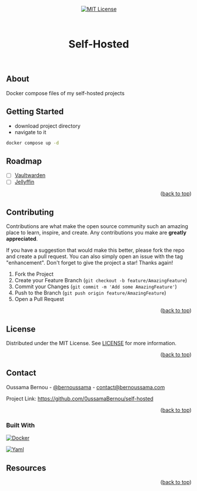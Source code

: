 <a id="readme-top"></a>

<div align="center">

[![MIT License][license-shield]][license-url]

</div>
<br />

<div align="center">
<h1 align="center">Self-Hosted</h1>
</div>
<br />

## About

Docker compose files of my self-hosted projects

## Getting Started

- download project directory
- navigate to it

```sh
docker compose up -d
```

<!-- ROADMAP -->

## Roadmap

- [ ] [Vaultwarden](https://github.com/dani-garcia/vaultwarden)
- [ ] [Jellyffin](https://jellyfin.org/)

<p align="right">(<a href="#readme-top">back to top</a>)</p>

<!-- CONTRIBUTING -->
## Contributing

Contributions are what make the open source community such an amazing place to learn, inspire, and create. Any contributions you make are **greatly appreciated**.

If you have a suggestion that would make this better, please fork the repo and create a pull request. You can also simply open an issue with the tag "enhancement".
Don't forget to give the project a star! Thanks again!

1. Fork the Project
2. Create your Feature Branch (`git checkout -b feature/AmazingFeature`)
3. Commit your Changes (`git commit -m 'Add some AmazingFeature'`)
4. Push to the Branch (`git push origin feature/AmazingFeature`)
5. Open a Pull Request

<p align="right">(<a href="#readme-top">back to top</a>)</p>

<!-- LICENSE -->
## License

Distributed under the MIT License. See [LICENSE](https://github.com/0ussamaBernou/self-hosted/blob/master/licence.txt) for more information.

<p align="right">(<a href="#readme-top">back to top</a>)</p>


<!-- CONTACT -->
## Contact

Oussama Bernou - [@bernoussama](https://x.com/bernoussama) - contact@bernoussama.com

Project Link: https://github.com/0ussamaBernou/self-hosted


<p align="right">(<a href="#readme-top">back to top</a>)</p>


### Built With

 [![Docker][docker-shield]][docker-url]

 [![Yaml][yaml-shield]][yaml-url]

## Resources


<p align="right">(<a href="#readme-top">back to top</a>)</p>

<!-- MARKDOWN LINKS & IMAGES -->
<!-- https://www.markdownguide.org/basic-syntax/#reference-style-links -->
[license-shield]: https://img.shields.io/github/license/0ussamaBernou/self-hosted?style=for-the-badge
[license-url]: https://github.com/0ussamaBernou/self-hosted/blob/master/LICENSE.txt
[docker-shield]: https://img.shields.io/badge/Docker-0769AD?style=for-the-badge&logo=Docker&logoColor=white
[docker-url]: https://docker.com
[yaml-shield]: https://img.shields.io/badge/Yaml-CB171E?style=for-the-badge&logo=yaml&logoColor=white
[yaml-url]: https://yaml.org
